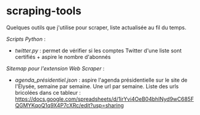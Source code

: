 # scraping-tools

Quelques outils que j'utilise pour scraper, liste actualisée au fil du temps.

*Scripts Python* :
* _twitter.py_ : permet de vérifier si les comptes Twitter d'une liste sont certifiés + aspire le nombre d'abonnés

*Sitemap pour l'extension Web Scraper* :
* _agenda_présidentiel.json_ : aspire l'agenda présidentielle sur le site de l'Elysée, semaine par semaine. Une url par semaine. Liste des urls bricolées dans ce tableur : https://docs.google.com/spreadsheets/d/1irYvi4OeB04bhINyd9wC685FQGMYKqoQ1q9X4P7cXRc/edit?usp=sharing

